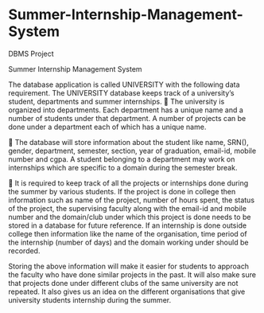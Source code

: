 # Summer-Internship-Management-System
DBMS Project

Summer Internship Management System


The database application is called UNIVERSITY with the following data requirement. The UNIVERSITY database keeps track of a university’s student, departments and summer internships.
	The university is organized into departments. Each department has a unique name and a number of students under that department. A number of projects can be done under a department each of which has a unique name.

	The database will store information about the student like name, SRN(), gender, department, semester, section, year of graduation, email-id, mobile number and cgpa. A student belonging to a department may work on internships which are specific to a domain during the semester break.

	It is required to keep track of all the projects or internships done during the summer by various students. If the project is done in college then information such as name of the project, number of hours spent, the status of the project, the supervising faculty along with the email-id and mobile number and the domain/club under which this project is done needs to be stored in a database for future reference. If an internship is done outside college then information like the name of the organisation, time period of the internship (number of days) and the domain working under should be recorded.

Storing the above information will make it easier for students to approach the faculty who have done similar projects in the past. It will also make sure that projects done under different clubs of the same university are not repeated. It also gives us an idea on the different organisations that give university students internship during the summer.
